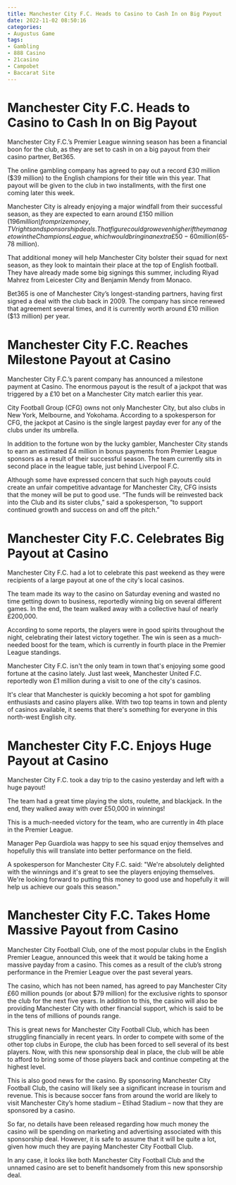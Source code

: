 ```yaml
---
title: Manchester City F.C. Heads to Casino to Cash In on Big Payout
date: 2022-11-02 08:50:16
categories:
- Augustus Game
tags:
- Gambling
- 888 Casino
- 21casino
- Campobet
- Baccarat Site
---
```



#  Manchester City F.C. Heads to Casino to Cash In on Big Payout

Manchester City F.C.’s Premier League winning season has been a financial boon for the club, as they are set to cash in on a big payout from their casino partner, Bet365.

The online gambling company has agreed to pay out a record £30 million ($39 million) to the English champions for their title win this year. That payout will be given to the club in two installments, with the first one coming later this week.

Manchester City is already enjoying a major windfall from their successful season, as they are expected to earn around £150 million ($196 million) from prize money, TV rights and sponsorship deals. That figure could grow even higher if they manage to win the Champions League, which would bring in an extra £50-60 million ($65-78 million).

That additional money will help Manchester City bolster their squad for next season, as they look to maintain their place at the top of English football. They have already made some big signings this summer, including Riyad Mahrez from Leicester City and Benjamin Mendy from Monaco.

Bet365 is one of Manchester City’s longest-standing partners, having first signed a deal with the club back in 2009. The company has since renewed that agreement several times, and it is currently worth around £10 million ($13 million) per year.

#  Manchester City F.C. Reaches Milestone Payout at Casino

Manchester City F.C.’s parent company has announced a milestone payment at Casino. The enormous payout is the result of a jackpot that was triggered by a £10 bet on a Manchester City match earlier this year.

City Football Group (CFG) owns not only Manchester City, but also clubs in New York, Melbourne, and Yokohama. According to a spokesperson for CFG, the jackpot at Casino is the single largest payday ever for any of the clubs under its umbrella.

In addition to the fortune won by the lucky gambler, Manchester City stands to earn an estimated £4 million in bonus payments from Premier League sponsors as a result of their successful season. The team currently sits in second place in the league table, just behind Liverpool F.C.

Although some have expressed concern that such high payouts could create an unfair competitive advantage for Manchester City, CFG insists that the money will be put to good use. “The funds will be reinvested back into the Club and its sister clubs,” said a spokesperson, “to support continued growth and success on and off the pitch.”

#  Manchester City F.C. Celebrates Big Payout at Casino

Manchester City F.C. had a lot to celebrate this past weekend as they were recipients of a large payout at one of the city's local casinos.

The team made its way to the casino on Saturday evening and wasted no time getting down to business, reportedly winning big on several different games. In the end, the team walked away with a collective haul of nearly £200,000.

According to some reports, the players were in good spirits throughout the night, celebrating their latest victory together. The win is seen as a much-needed boost for the team, which is currently in fourth place in the Premier League standings.

Manchester City F.C. isn't the only team in town that's enjoying some good fortune at the casino lately. Just last week, Manchester United F.C. reportedly won £1 million during a visit to one of the city's casinos.

It's clear that Manchester is quickly becoming a hot spot for gambling enthusiasts and casino players alike. With two top teams in town and plenty of casinos available, it seems that there's something for everyone in this north-west English city.

#  Manchester City F.C. Enjoys Huge Payout at Casino

Manchester City F.C. took a day trip to the casino yesterday and left with a huge payout!

The team had a great time playing the slots, roulette, and blackjack. In the end, they walked away with over £50,000 in winnings!

This is a much-needed victory for the team, who are currently in 4th place in the Premier League.

Manager Pep Guardiola was happy to see his squad enjoy themselves and hopefully this will translate into better performance on the field.

A spokesperson for Manchester City F.C. said: "We're absolutely delighted with the winnings and it's great to see the players enjoying themselves. We're looking forward to putting this money to good use and hopefully it will help us achieve our goals this season."

#  Manchester City F.C. Takes Home Massive Payout from Casino

Manchester City Football Club, one of the most popular clubs in the English Premier League, announced this week that it would be taking home a massive payday from a casino. This comes as a result of the club’s strong performance in the Premier League over the past several years.

The casino, which has not been named, has agreed to pay Manchester City £60 million pounds (or about $79 million) for the exclusive rights to sponsor the club for the next five years. In addition to this, the casino will also be providing Manchester City with other financial support, which is said to be in the tens of millions of pounds range.

This is great news for Manchester City Football Club, which has been struggling financially in recent years. In order to compete with some of the other top clubs in Europe, the club has been forced to sell several of its best players. Now, with this new sponsorship deal in place, the club will be able to afford to bring some of those players back and continue competing at the highest level.

This is also good news for the casino. By sponsoring Manchester City Football Club, the casino will likely see a significant increase in tourism and revenue. This is because soccer fans from around the world are likely to visit Manchester City’s home stadium – Etihad Stadium – now that they are sponsored by a casino.

So far, no details have been released regarding how much money the casino will be spending on marketing and advertising associated with this sponsorship deal. However, it is safe to assume that it will be quite a lot, given how much they are paying Manchester City Football Club.

In any case, it looks like both Manchester City Football Club and the unnamed casino are set to benefit handsomely from this new sponsorship deal.